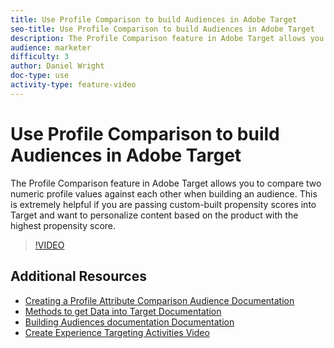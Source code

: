 ```yaml
---
title: Use Profile Comparison to build Audiences in Adobe Target
seo-title: Use Profile Comparison to build Audiences in Adobe Target
description: The Profile Comparison feature in Adobe Target allows you to compare two numeric profile values against each other when building an audience. This is extremely helpful if you are passing custom-built propensity scores into Target and want to personalize content based on the product with the highest propensity score.
audience: marketer
difficulty: 3
author: Daniel Wright
doc-type: use
activity-type: feature-video
---
```


# Use Profile Comparison to build Audiences in Adobe Target

The Profile Comparison feature in Adobe Target allows you to compare two numeric profile values against each other when building an audience. This is extremely helpful if you are passing custom-built propensity scores into Target and want to personalize content based on the product with the highest propensity score.

>[!VIDEO](https://video.tv.adobe.com/v/23218/?quality=12)

## Additional Resources

* [Creating a Profile Attribute Comparison Audience Documentation](https://docs.adobe.com/content/help/en/target/using/audiences/create-audiences/creating-a-profile-attribute-comparison-audience.html)
* [Methods to get Data into Target Documentation](https://docs.adobe.com/content/help/en/target/using/implement-target/before-implement/methods/methods-to-get-data-into-target.html)
* [Building Audiences documentation Documentation](https://docs.adobe.com/content/help/en/target/using/audiences/create-audiences/create-audience.html)
* [Create Experience Targeting Activities Video](../activities/create-experience-targeting-activities.md)